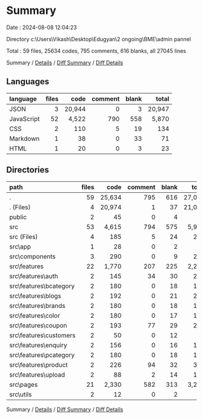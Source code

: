 # Summary

Date : 2024-08-08 12:04:23

Directory c:\\Users\\Vikash\\Desktop\\Edugyan\\2 ongoing\\BME\\admin pannel

Total : 59 files,  25634 codes, 795 comments, 616 blanks, all 27045 lines

Summary / [Details](details.md) / [Diff Summary](diff.md) / [Diff Details](diff-details.md)

## Languages
| language | files | code | comment | blank | total |
| :--- | ---: | ---: | ---: | ---: | ---: |
| JSON | 3 | 20,944 | 0 | 3 | 20,947 |
| JavaScript | 52 | 4,522 | 790 | 558 | 5,870 |
| CSS | 2 | 110 | 5 | 19 | 134 |
| Markdown | 1 | 38 | 0 | 33 | 71 |
| HTML | 1 | 20 | 0 | 3 | 23 |

## Directories
| path | files | code | comment | blank | total |
| :--- | ---: | ---: | ---: | ---: | ---: |
| . | 59 | 25,634 | 795 | 616 | 27,045 |
| . (Files) | 4 | 20,974 | 1 | 37 | 21,012 |
| public | 2 | 45 | 0 | 4 | 49 |
| src | 53 | 4,615 | 794 | 575 | 5,984 |
| src (Files) | 4 | 185 | 5 | 24 | 214 |
| src\\app | 1 | 28 | 0 | 2 | 30 |
| src\\components | 3 | 290 | 0 | 9 | 299 |
| src\\features | 22 | 1,770 | 207 | 225 | 2,202 |
| src\\features\\auth | 2 | 145 | 34 | 30 | 209 |
| src\\features\\bcategory | 2 | 180 | 0 | 18 | 198 |
| src\\features\\blogs | 2 | 192 | 0 | 21 | 213 |
| src\\features\\brands | 2 | 180 | 0 | 18 | 198 |
| src\\features\\color | 2 | 180 | 0 | 17 | 197 |
| src\\features\\coupon | 2 | 193 | 77 | 29 | 299 |
| src\\features\\customers | 2 | 50 | 0 | 12 | 62 |
| src\\features\\enquiry | 2 | 156 | 0 | 16 | 172 |
| src\\features\\pcategory | 2 | 180 | 0 | 18 | 198 |
| src\\features\\product | 2 | 226 | 94 | 32 | 352 |
| src\\features\\upload | 2 | 88 | 2 | 14 | 104 |
| src\\pages | 21 | 2,330 | 582 | 313 | 3,225 |
| src\\utils | 2 | 12 | 0 | 2 | 14 |

Summary / [Details](details.md) / [Diff Summary](diff.md) / [Diff Details](diff-details.md)